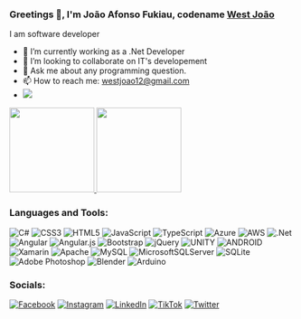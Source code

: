 ### Greetings 👋, I'm João Afonso Fukiau, codename <a href="https://www.linkedin.com/in/westjoao12"> West João </a>
I am software developer
- 🔭 I’m currently working as a .Net Developer
- 👯 I’m looking to collaborate on IT's developement
- 💬 Ask me about any programming question.
- 📫 How to reach me: westjoao12@gmail.com
- [![](https://visitcount.itsvg.in/api?id=westjoao12&icon=0&color=0)](https://visitcount.itsvg.in)


<a href="https://github.com/westjoao12">
<img height="150em" src="https://github-readme-stats.vercel.app/api?username=westjoao12&theme=dracula&hide_border=true&include_all_commits=true&count_private=true"/>
<img height="150em" src="https://github-readme-stats.vercel.app/api/top-langs/?username=westjoao12&theme=dracula&hide_border=true&include_all_commits=true&count_private=true&layout=compact"/>
</a>

### Languages and Tools:
![C#](https://img.shields.io/badge/c%23-%23239120.svg?style=for-the-badge&logo=c-sharp&logoColor=white) ![CSS3](https://img.shields.io/badge/css3-%231572B6.svg?style=for-the-badge&logo=css3&logoColor=white) ![HTML5](https://img.shields.io/badge/html5-%23E34F26.svg?style=for-the-badge&logo=html5&logoColor=white) ![JavaScript](https://img.shields.io/badge/javascript-%23323330.svg?style=for-the-badge&logo=javascript&logoColor=%23F7DF1E) ![TypeScript](https://img.shields.io/badge/typescript-%23007ACC.svg?style=for-the-badge&logo=typescript&logoColor=white) ![Azure](https://img.shields.io/badge/azure-%230072C6.svg?style=for-the-badge&logo=azure-devops&logoColor=white) ![AWS](https://img.shields.io/badge/AWS-%23FF9900.svg?style=for-the-badge&logo=amazon-aws&logoColor=white) ![.Net](https://img.shields.io/badge/.NET-5C2D91?style=for-the-badge&logo=.net&logoColor=white) ![Angular](https://img.shields.io/badge/angular-%23DD0031.svg?style=for-the-badge&logo=angular&logoColor=white) ![Angular.js](https://img.shields.io/badge/angular.js-%23E23237.svg?style=for-the-badge&logo=angularjs&logoColor=white) ![Bootstrap](https://img.shields.io/badge/bootstrap-%23563D7C.svg?style=for-the-badge&logo=bootstrap&logoColor=white) ![jQuery](https://img.shields.io/badge/jquery-%230769AD.svg?style=for-the-badge&logo=jquery&logoColor=white) ![UNITY](https://img.shields.io/badge/Unity-%2320232a.svg?style=for-the-badge&logo=unity&logoColor=white) ![ANDROID](https://img.shields.io/badge/android-%2320232a.svg?style=for-the-badge&logo=android&logoColor=%a4c639) ![Xamarin](https://img.shields.io/badge/Xamarin-3199DC?style=for-the-badge&logo=xamarin&logoColor=white) ![Apache](https://img.shields.io/badge/apache-%23D42029.svg?style=for-the-badge&logo=apache&logoColor=white) ![MySQL](https://img.shields.io/badge/mysql-%2300f.svg?style=for-the-badge&logo=mysql&logoColor=white) ![MicrosoftSQLServer](https://img.shields.io/badge/Microsoft%20SQL%20Sever-CC2927?style=for-the-badge&logo=microsoft%20sql%20server&logoColor=white) ![SQLite](https://img.shields.io/badge/sqlite-%2307405e.svg?style=for-the-badge&logo=sqlite&logoColor=white) ![Adobe Photoshop](https://img.shields.io/badge/adobephotoshop-%2331A8FF.svg?style=for-the-badge&logo=adobephotoshop&logoColor=white) ![Blender](https://img.shields.io/badge/blender-%23F5792A.svg?style=for-the-badge&logo=blender&logoColor=white) ![Arduino](https://img.shields.io/badge/-Arduino-00979D?style=for-the-badge&logo=Arduino&logoColor=white)


### Socials:
[![Facebook](https://img.shields.io/badge/Facebook-%231877F2.svg?logo=Facebook&logoColor=white)](https://facebook.com/https://facebook.com/westjoao.afonso) [![Instagram](https://img.shields.io/badge/Instagram-%23E4405F.svg?logo=Instagram&logoColor=white)](https://instagram.com/https://www.instagram.com/westjoao12/) [![LinkedIn](https://img.shields.io/badge/LinkedIn-%230077B5.svg?logo=linkedin&logoColor=white)](https://linkedin.com/in/https://www.linkedin.com/in/westjoao12) [![TikTok](https://img.shields.io/badge/TikTok-%23000000.svg?logo=TikTok&logoColor=white)](https://tiktok.com/@https://www.tiktok.com/@westjoao12) [![Twitter](https://img.shields.io/badge/Twitter-%231DA1F2.svg?logo=Twitter&logoColor=white)](https://twitter.com/https://twitter.com/WestJoo1) 
